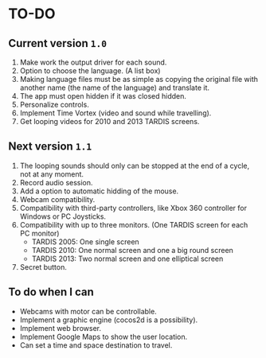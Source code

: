 # TO-DO

## Current version `1.0`
1. Make work the output driver for each sound.
2. Option to choose the language. (A list box)
3. Making language files must be as simple as copying the original file with another name (the name of the language) and translate it.
4. The app must open hidden if it was closed hidden.
5. Personalize controls.
6. Implement Time Vortex (video and sound while travelling).
7. Get looping videos for 2010 and 2013 TARDIS screens.

## Next version `1.1`
1. The looping sounds should only can be stopped at the end of a cycle, not at any moment.
2. Record audio session.
3. Add a option to automatic hidding of the mouse.
4. Webcam compatibility.
5. Compatibility with third-party controllers, like Xbox 360 controller for Windows or PC Joysticks.
6. Compatibility with up to three monitors. (One TARDIS screen for each PC monitor)
	- TARDIS 2005: One single screen
	- TARDIS 2010: One normal screen and one a big round screen
	- TARDIS 2013: Two normal screen and one elliptical screen
7. Secret button.
	
## To do when I can
- Webcams with motor can be controllable.
- Implement a graphic engine (cocos2d is a possibility).
- Implement web browser.
- Implement Google Maps to show the user location.
- Can set a time and space destination to travel.


